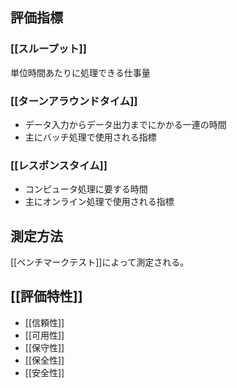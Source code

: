 ## 評価指標
### [[スループット]] 
単位時間あたりに処理できる仕事量
### [[ターンアラウンドタイム]] 
- データ入力からデータ出力までにかかる一連の時間
- 主にバッチ処理で使用される指標
### [[レスポンスタイム]]
- コンピュータ処理に要する時間
- 主にオンライン処理で使用される指標

## 測定方法
[[ベンチマークテスト]]によって測定される。

## [[評価特性]]
- [[信頼性]]
- [[可用性]]
- [[保守性]]
- [[保全性]]
- [[安全性]]